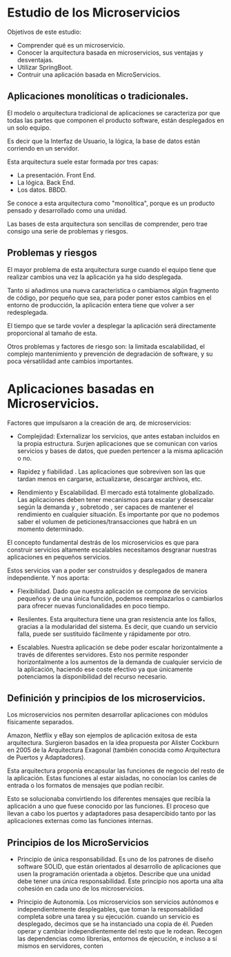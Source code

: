 # Estudio de los Microservicios

Objetivos de este estudio: 
- Comprender qué es un microservicio. 
- Conocer la arquitectura basada en microservicios, sus ventajas y desventajas. 
- Utilizar SpringBoot. 
- Contruir una aplicación basada en MicroServicios. 

## Aplicaciones monolíticas o tradicionales.
El modelo o arquitectura tradicional de aplicaciones se caracteriza por que todas las partes que componen el producto software, están desplegados en un solo equipo. 

Es decir que la Interfaz de Usuario, la lógica, la base de datos están corriendo en un servidor. 

Esta arquitectura suele estar formada por tres capas: 
- La presentación. Front End.
- La lógica. Back End.
- Los datos. BBDD. 

Se conoce a esta arquitectura como "monolítica", porque es un producto pensado y desarrollado como una unidad. 

Las bases de esta arquitectura son sencillas de comprender, pero trae consigo una serie de problemas y riesgos. 

## Problemas y riesgos
El mayor problema de esta arquitectura surge cuando el equipo tiene que realizar cambios una vez la aplicación ya ha sido desplegada. 

Tanto si añadimos una nueva característica o cambiamos algún fragmento de código, por pequeño que sea, para poder poner estos cambios en el entorno de producción, la aplicación entera tiene que volver a ser redesplegada. 

El tiempo que se tarde vovler a desplegar la aplicación será directamente proporcional al tamaño de esta.

Otros problemas y factores de riesgo son: la limitada escalabilidad, el complejo mantenimiento y prevención de degradación de software, y su poca vérsatilidad ante cambios importantes.

# Aplicaciones basadas en Microservicios.

Factores que impulsaron a la creación de arq. de microservicios: 
- Complejidad: Externalizar los servicios, que antes estaban incluidos en la propia estructura. Surjen aplicaciones que se comunican con varios servicios y bases de datos, que pueden pertencer a la misma aplicación o no. 

- Rapidez y fiabilidad . Las aplicaciones que sobreviven son las que tardan menos en cargarse, actualizarse, descargar archivos, etc.

- Rendimiento y Escalabilidad. El mercado está totalmente globalizado. Las aplicaciones deben tener mecanismos para escalar y desescalar según la demanda y , sobretodo , ser capaces de mantener el rendimiento en cualquier situación. Es importante por que no podemos saber el volumen de peticiones/transacciones que habrá en un momento determinado. 

El concepto fundamental destrás de los microservicios es que para construir servicios altamente escalables necesitamos desgranar nuestras aplicaciones en pequeños servicios. 

Estos servicios van a poder ser construidos y desplegados de manera independiente. Y nos aporta:
- Flexibilidad. Dado que nuestra aplicación se compone de servicios pequeños y de una única función, podemos reemplazarlos o cambiarlos para ofrecer nuevas funcionalidades en poco tiempo. 

- Resilentes. Esta arquitectura tiene una gran resistencia ante los fallos, gracias a la modularidad del sistema. Es decir, que cuando un servicio falla, puede ser sustituido fácilmente y rápidamente por otro. 

- Escalables. Nuestra aplicación se debe poder escalar horizontalmente a través de diferentes servidores. Esto nos permite responder horizontalmente a los aumentos de la demanda de cualquier servicio de la aplicación, haciendo ese coste efectivo ya que únicamente potenciamos la disponibilidad del recurso necesario. 

## Definición y principios de los microservicios. 

Los microservicios nos permiten desarrollar aplicaciones con módulos físicamente separados. 

Amazon, Netflix  y eBay son ejemplos de aplicación exitosa de esta arquitectura. Surgieron basados en la idea propuesta por Alister Cockburn en 2005 de la Arquitectura Exagonal (también conocida como Arquitectura de Puertos y Adaptadores). 

Esta arquitectura proponía encapsular las funciones de negocio del resto de la aplicación. Estas funciones al estar aisladas, no conocían los canles de entrada o los formatos de mensajes que podían recibir. 

Esto se solucionaba convirtiendo los diferentes mensajes que recibía la aplicación a uno que fuese conocido por las funciones. El proceso que llevan a cabo los puertos y adaptadores pasa desapercibido tanto por las aplicaciones externas como las funciones internas. 

## Principios de los MicroServicios

- Principio de única responsabilidad. Es uno de los patrones de diseño software SOLID, que están orientados al desarrollo de aplicaciones que usen la programación orientada a objetos. Describe que una unidad debe tener una única responsabilidad. Este principio nos aporta una alta cohesión en cada uno de los microservicios. 

- Principio de Autonomía. Los microservicios son servicios autónomos e independientemente desplegables, que toman la responsabilidad completa sobre una tarea y su ejecución. cuando un servicio es desplegado, decimos que se ha instanciado una copia de él. Pueden operar y cambiar independientemente del resto que le rodean. Recogen las dependencias como librerías, entornos de ejecución, e incluso a sí mismos en servidores, conten